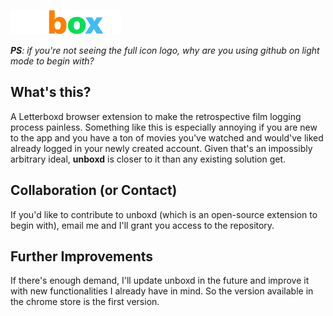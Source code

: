 ![](unboxd-build/icons/unboxd.png)

<i>**PS**: if you're not seeing the full icon logo, why are you using github on light mode to begin with?</i>

## What's this? 
A Letterboxd browser extension to make the retrospective film logging process painless. Something like this is especially annoying if you are new to the app and you have a ton of movies you've watched and would've liked already logged in your newly created account. Given that's an impossibly arbitrary ideal, **unboxd** is closer to it than any existing solution get.

## Collaboration (or Contact)
If you'd like to contribute to unboxd (which is an open-source extension to begin with), email me and I'll grant you access to the repository. 

## Further Improvements 
If there's enough demand, I'll update unboxd in the future and improve it with new functionalities I already have in mind. So the version available in the chrome store is the first version. 